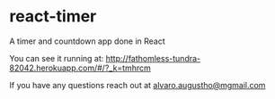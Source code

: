 # react-timer
A timer and countdown app done in React

You can see it running at: http://fathomless-tundra-82042.herokuapp.com/#/?_k=tmhrcm

If you have any questions reach out at alvaro.augustho@mgmail.com
